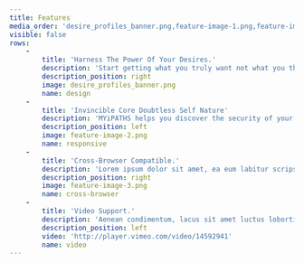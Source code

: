 ```yaml
---
title: Features
media_order: 'desire_profiles_banner.png,feature-image-1.png,feature-image-2.png,feature-image-3.png'
visible: false
rows:
    -
        title: 'Harness The Power Of Your Desires.'
        description: 'Start getting what you truly want not what you thought you wanted before you had it, like so many times in the past. Develop clear purposeful strategies that deliver and enable passionate positive participation using Desire Profiles for each i-Role. Use the templates supplied to list and explore your objects of desire in each i-Role then begin to refine them mindfully using mindful1st positive participation practice reviews.'
        description_position: right
        image: desire_profiles_banner.png
        name: design
    -
        title: 'Invincible Core Doubtless Self Nature'
        description: 'MYiPATHS helps you discover the security of your Doubtless Self, which enables the eradication of self esteem issues in i-Roles replacing the fear of change with a delight in learning.'
        description_position: left
        image: feature-image-2.png
        name: responsive
    -
        title: 'Cross-Browser Compatible.'
        description: 'Lorem ipsum dolor sit amet, ea eum labitur scripserit, illum complectitur deterruisset at pro. Odio quaeque reformidans est eu, expetendis intellegebat has ut, viderer invenire ut his. Has molestie percipit an. Falli volumus efficiantur sed id, ad vel noster propriae. Ius ut etiam vivendo, graeci iudicabit constituto at mea. No soleat fabulas prodesset vel, ut quo solum dicunt. Nec et amet vidisse mentitum. Cibo mutat nulla ei eam.'
        description_position: right
        image: feature-image-3.png
        name: cross-browser
    -
        title: 'Video Support.'
        description: 'Aenean condimentum, lacus sit amet luctus lobortis, dolores et quas molestias excepturi enim tellus ultrices elit, amet consequat enim elit noneas sit amet luctu. Quis nostrum exercitationem ullam corporis suscipit laboriosam.Our library is continually refreshed with the latest on web technology so you''ll never fall behind. Quis nostrum exercitationem ullam corporis suscipit laboriosam.'
        description_position: left
        video: 'http://player.vimeo.com/video/14592941'
        name: video
---
```


